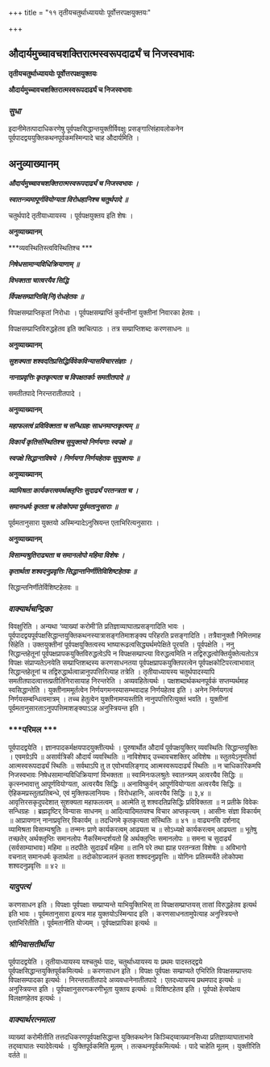 +++
title = "११ तृतीयचतुर्थाध्याययोः पूर्वोत्तरपक्षयुक्तयः"

+++


## औदार्यमुच्चावचशक्तिरात्मस्वरूपदार्ढ्यं च निजस्वभावः

**तृतीयचतुर्थाध्याययोः पूर्वोत्तरपक्षयुक्तयः**

**औदार्यमुच्चावचशक्तिरात्मस्वरूपदार्ढ्यं च निजस्वभावः**

### ***सुधा***

इदानीमेतत्पादाधिकरणेषु पूर्वपक्षसिद्धान्तयुक्तीर्विवक्षुः प्रसङ्गात्सिंहावलोकनेन पूर्वपादद्वययुक्तिकथनपूर्वकमस्मिन्पादे चाह औदार्यमिति ।

## **अनुव्याख्यानम्**

***औदार्यमुच्चावचशक्तिरात्मस्वरूपदार्ढ्यं च निजस्वभावः ।***

***स्वातन्त्र्यमापूर्णवियोग्यता विरोधहानिश्च चतुर्थपादे ॥***

चतुर्थपादे तृतीयाध्यायस्य । पूर्वपक्षयुक्तय इति शेषः ।

**अनुव्याख्यानम्**

***व्यवस्थितिस्त्वविस्थितिश्च ***

***निषेधसामान्यविधिक्रियाणाम् ॥***

***विभक्तता चात्वरयैव सिद्धि***

***र्विपक्षसम्प्राप्तिवि(नि)रोधहेतवः ॥***

विपक्षसम्प्राप्तिकृतां निरोधाः । पूर्वपक्षसम्प्राप्तिं कुर्वन्तीनां युक्तीनां निवारका हेतवः ।

विपक्षसम्प्राप्तिविरुद्धहेतव इति क्वचित्पाठः । तत्र सम्प्राप्तिशब्दः करणसाधनः ॥

**अनुव्याख्यानम्**

***सुशक्यता शश्वदतिप्रसिद्धिर्विवेकविन्यासविचारसंज्ञाः ।***

***नानाप्रवृत्तिः कृतकृत्यता च विपक्षतर्काः समतीतपादे ॥***

समतीतपादे निरन्तरातीतपादे ।

**अनुव्याख्यानम्**

***महाफलत्वं प्रविविक्तता च सन्धिग्रहः साधनमाप्तकृत्यम् ॥***

***विकार्यं कृतिसंस्थितिश्च सुयुक्तयो निर्णयगाः स्वपक्षे ॥***

***स्वपक्षे सिद्धान्तविषये । निर्णयगा निर्णयहेतवः सुयुक्तयः ॥***

**अनुव्याख्यानम्**

***व्यामिश्रता कार्यकरत्वमर्थक्लृप्तिः सुदार्ढ्यं परतन्त्रता च ।***

***समानधर्मः कृतता च लोकोपमा पूर्वमतानुसाराः ॥***

पूर्वमतानुसारा युक्तयो अस्मिन्पादेऽनुस्रियन्त एताभिरित्यनुसाराः ।

**अनुव्याख्यानम्**

***विसाम्यश्रुतिराढ्यता च समानलोपो महिमा विशेषः ।***

***कृतार्थता शश्वदनुप्रवृत्तिः सिद्धान्तनिर्णीतिविशिष्टहेतवः ॥***

सिद्धान्तनिर्णीतेर्विशिष्टहेतवः ॥

### ***वाक्यार्थचन्द्रिका***

विवक्षुरिति । अन्यथा ‘व्याख्यां करोमी’ति प्रतिज्ञाव्याघातप्रसङ्गादिति भावः । पूर्वपादद्वयपूर्वपक्षसिद्धान्तयुक्तिकथनस्यात्रासङ्गतिमाशङ्क्य परिहरति प्रसङ्गादिति । तत्रैवानुक्तौ निमित्तमाह सिंहेति । उक्तयुक्तीनां पूर्वपक्षयुक्तित्वस्य भाष्यारूढत्वसिद्ध्यर्थमपेक्षिते पूरयति । पूर्वपक्षेति । ननु सिद्धान्तहेतूनां पूर्वपक्षप्रापकयुक्तिविरुद्धत्वेऽपि न विपक्षसम्प्राप्त्या विरुद्धत्वमिति न तद्विरुद्धत्वोक्तिर्युक्तेत्यतोऽत्र विपक्षः संप्राप्यतेऽनयेति सम्प्राप्तिशब्दस्य करणसाधनतया पूर्वपक्षप्रापकयुक्तिपरत्वेन पूर्वपक्षकोटिपरत्वाभावात् सिद्धान्तहेतूनां च तद्विरुद्धार्थत्वान्नानुपपत्तिरित्याह तत्रेति । तृतीयाध्यायस्य चतुर्थपादस्यापि समतीतपादत्वात्तत्प्रतीतिनिरासायाह निरन्तरेति । अव्यवहितेत्यर्थः । पक्षशब्दार्थकथनपूर्वकं सप्तम्यर्थमाह स्वसिद्धान्तेति । युक्तीनाममूर्तत्वेन निर्णयगमनस्यासम्भवादाह निर्णयहेतव इति । अनेन निर्णयगत्वं निर्णयसम्बन्धित्वमात्रम् । तच्च हेतुत्वेन युक्तीनामप्यस्तीति नानुपपत्तिरित्युक्तं भवति । युक्तीनां पूर्वमतानुसारताऽनुपपत्तिमाशङ्क्याऽऽह अनुस्त्रियन्त इति ।

### ***परिमल ***

पूर्वपादद्वयेति । ज्ञानपादकर्मक्षयपादयुक्तीत्यर्थः । पुरुषार्थोत औदार्यं पूर्वपक्षयुक्तिर् व्यवस्थितिः सिद्धान्तयुक्तिः । एवमग्रेऽपि ॥ असार्वत्रिकी औदार्यं व्यवस्थितिः ॥ नाविशेषाद् उच्चावचशक्तिर् अविशेषः ॥ स्तुतयेऽनुमतिर्वा आत्मस्वरूपदार्ढ्यं स्थितिः ॥ सर्वथाऽपि तु त एवोभयलिङ्गाद् आत्मस्वरूपदार्ढ्यं स्थितिः ॥ न चाधिकारिकमपि निजस्वभावः निषेधसामान्यविधिक्रियाणां विभक्तता ॥ स्वामिनःफलश्रुतेः स्वातन्त्र्यम् अत्वरयैव सिद्धिः ॥ कृत्स्नभावात्तु आपूर्णवियोग्यता, अत्वरयैव सिद्धिः ॥ अनाविष्कुर्वन् आपूर्णवियोग्यता अत्वरयैव सिद्धिः ॥ ऐहिकमप्रस्तुतप्रतिबन्धे, एवं मुक्तिफलानियमः । विरोधहानिः, अत्वरयैव सिद्धिः ॥ ३,४ ॥ आवृत्तिरसकृदुपदेशात् सुशक्यता महाफलत्वम् ॥ आत्मेति तु शश्वदतिप्रसिद्धिः प्रविविक्तता ॥ न प्रतीके विवेकः सन्धिग्रहः । ब्रह्मदृष्टिर् विन्यासः साधनम् ॥ आदित्यादिमतयश्च विचार आप्तकृत्यम् । आसीनः संज्ञा विकार्यम् ॥ आप्रायणान् नानाप्रवृत्तिर् विकार्यम् ॥ तदधिगमे कृतकृत्यता संस्थितिः ॥ ४१ ॥ वाढ्यनसि दर्शनाद् व्यामिश्रता विसाम्यश्रुतिः ॥ तन्मनः प्राणे कार्यकरत्वम् आढ्यता च ॥ सोऽध्यक्षे कार्यकरत्वम् आढ्यता ॥ भूतेषु तच्छतेर् अर्थक्लृप्तिः समानलोपः नैकस्मिन्दर्शयतो हि अर्थक्लृप्तिः समानलोपः ॥ समना च सुदार्ढ्यं (सर्वसाम्याभावः) महिमा ॥ तदपीतेः सुदार्ढ्यं महिमा ॥ तानि परे तथा ह्याह परतन्त्रता विशेषः ॥ अविभागो वचनात् समानधर्मः कृतार्थता ॥ तदोकोग्रज्वलनं कृतता शश्वदनुप्रवृत्तिः ॥ योगिनः प्रतिस्मर्येते लोकोपमा शश्वदनुप्रवृत्तिः ॥ ४२ ॥

### ***यादुपत्यं***

करणसाधन इति । विपक्षाः पूर्वपक्षाः सम्प्राप्यन्ते याभियुक्तिभिस् ता विपक्षसम्प्राप्तयस् तासां विरुद्धहेतव इत्यर्थ इति भावः । पूर्वमतानुसारा इत्यत्र माह युक्तयोऽस्मिन्पाद इति । करणसाधनतामुपेत्याह अनुस्त्रियन्ते एताभिरितीति । पूर्वमतानीति योज्यम् । पूर्वपक्षप्रापिका इत्यर्थः ॥

### ***श्रीनिवासतीर्थीया***

पूर्वपादद्वयेति । तृतीयाध्यायस्य यश्चतुर्थः पादः, चतुर्थाध्यायस्य यः प्रथमः पादस्तद्द्वये पूर्वपक्षसिद्धान्तयुक्तिपूर्वकमित्यर्थः ॥ करणसाधन इति । विपक्षः पूर्वपक्षः सम्प्राप्यते एभिरिति विपक्षसम्प्राप्तयः विपक्षसम्पादका इत्यर्थः । निरन्तरातीतपादे अव्यवधानेनातीतपादे । एतदध्यायस्य प्रथमपाद इत्यर्थः ॥ अनुस्त्रियन्त इति । पूर्वपक्षानुसरणकरणीभूता युक्तय इत्यर्थः ॥ विशिष्टहेतव इति । पूर्वपक्षे हेत्वपेक्षय विलक्षणहेतव इत्यर्थः ।

### ***वाक्यार्थरत्नमाला***

व्याख्यां करोमीतीति तत्तदधिकरणपूर्वपक्षसिद्धान्त युक्तिकथनेन किञ्चिद्य्वाख्यानसिध्या प्रतिज्ञाव्याघाताभावे तद्य्वाघातः स्यादेवेत्यर्थः । युक्तिपूर्वकमिति मूलम् । तत्कथनपूर्वकमित्यर्थः । पादे चाहेति मूलम् । युक्तीरिति वर्तते ॥

